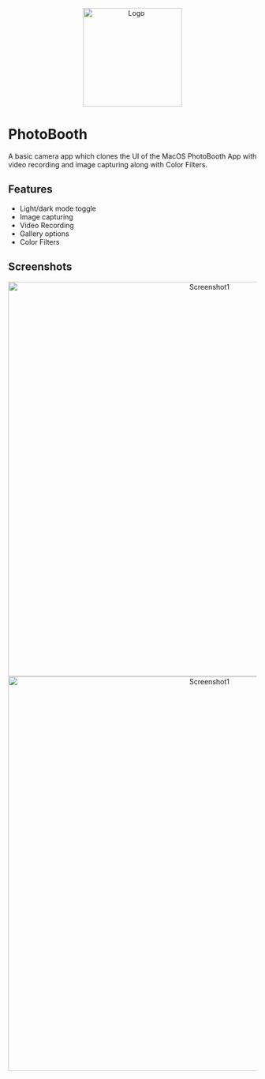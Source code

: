<p align="center">
<img width="200" alt="Logo" src="https://user-images.githubusercontent.com/81432834/204572303-90132616-2a8a-4fac-95b4-f7c18a2b055e.png">
</p>

# PhotoBooth

A basic camera app which clones the UI of the MacOS PhotoBooth App with video recording and image capturing along with Color Filters.

## Features

-   Light/dark mode toggle
-   Image capturing
-   Video Recording
-   Gallery options
-   Color Filters

## Screenshots


<p align="center">
<img width="800" alt="Screenshot1" src="https://user-images.githubusercontent.com/81432834/204571327-19d5008d-1610-403b-a5b2-0ceedcc0712b.png">
<img width="800" alt="Screenshot1" src="https://user-images.githubusercontent.com/81432834/204571478-117dbba3-05a6-4c0d-b4fe-2e69fd12ec90.png">
</p>
